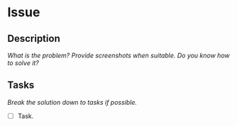 # Issue

## Description

_What is the problem? Provide screenshots when suitable. Do you know how to solve it?_

## Tasks

_Break the solution down to tasks if possible._

- [ ] Task.

